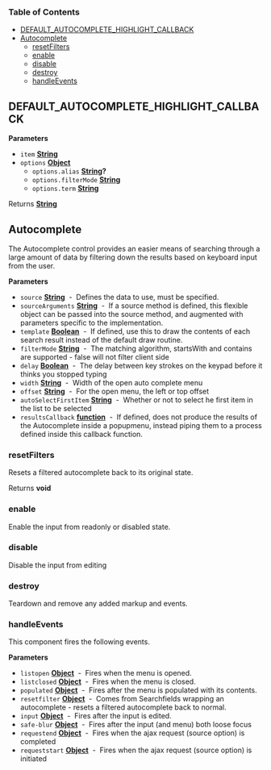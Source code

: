 <!-- Generated by documentation.js. Update this documentation by updating the source code. -->

### Table of Contents

-   [DEFAULT_AUTOCOMPLETE_HIGHLIGHT_CALLBACK](#default_autocomplete_highlight_callback)
-   [Autocomplete](#autocomplete)
    -   [resetFilters](#resetfilters)
    -   [enable](#enable)
    -   [disable](#disable)
    -   [destroy](#destroy)
    -   [handleEvents](#handleevents)

## DEFAULT_AUTOCOMPLETE_HIGHLIGHT_CALLBACK

**Parameters**

-   `item` **[String](https://developer.mozilla.org/docs/Web/JavaScript/Reference/Global_Objects/String)** 
-   `options` **[Object](https://developer.mozilla.org/docs/Web/JavaScript/Reference/Global_Objects/Object)** 
    -   `options.alias` **[String](https://developer.mozilla.org/docs/Web/JavaScript/Reference/Global_Objects/String)?** 
    -   `options.filterMode` **[String](https://developer.mozilla.org/docs/Web/JavaScript/Reference/Global_Objects/String)** 
    -   `options.term` **[String](https://developer.mozilla.org/docs/Web/JavaScript/Reference/Global_Objects/String)** 

Returns **[String](https://developer.mozilla.org/docs/Web/JavaScript/Reference/Global_Objects/String)** 

## Autocomplete

The Autocomplete control provides an easier means of searching through a large amount of data by filtering down the results based on keyboard input from the user.

**Parameters**

-   `source` **[String](https://developer.mozilla.org/docs/Web/JavaScript/Reference/Global_Objects/String)**  -  Defines the data to use, must be specified.
-   `sourceArguments` **[String](https://developer.mozilla.org/docs/Web/JavaScript/Reference/Global_Objects/String)**  -  If a source method is defined, this flexible object can be passed into the source method, and augmented with parameters specific to the implementation.
-   `template` **[Boolean](https://developer.mozilla.org/docs/Web/JavaScript/Reference/Global_Objects/Boolean)**  -  If defined, use this to draw the contents of each search result instead of the default draw routine.
-   `filterMode` **[String](https://developer.mozilla.org/docs/Web/JavaScript/Reference/Global_Objects/String)**  -  The matching algorithm, startsWith and contains are supported - false will not filter client side
-   `delay` **[Boolean](https://developer.mozilla.org/docs/Web/JavaScript/Reference/Global_Objects/Boolean)**  -  The delay between key strokes on the keypad before it thinks you stopped typing
-   `width` **[String](https://developer.mozilla.org/docs/Web/JavaScript/Reference/Global_Objects/String)**  -  Width of the open auto complete menu
-   `offset` **[String](https://developer.mozilla.org/docs/Web/JavaScript/Reference/Global_Objects/String)**  -  For the open menu, the left or top offset
-   `autoSelectFirstItem` **[String](https://developer.mozilla.org/docs/Web/JavaScript/Reference/Global_Objects/String)**  -  Whether or not to select he first item in the list to be selected
-   `resultsCallback` **[function](https://developer.mozilla.org/docs/Web/JavaScript/Reference/Statements/function)**  -  If defined, does not produce the results of the Autocomplete inside a popupmenu, instead piping them to a process defined inside this callback function.

### resetFilters

Resets a filtered autocomplete back to its original state.

Returns **void** 

### enable

Enable the input from readonly or disabled state.

### disable

Disable the input from editing

### destroy

Teardown and remove any added markup and events.

### handleEvents

This component fires the following events.

**Parameters**

-   `listopen` **[Object](https://developer.mozilla.org/docs/Web/JavaScript/Reference/Global_Objects/Object)**  -  Fires when the menu is opened.
-   `listclosed` **[Object](https://developer.mozilla.org/docs/Web/JavaScript/Reference/Global_Objects/Object)**  -  Fires when the menu is closed.
-   `populated` **[Object](https://developer.mozilla.org/docs/Web/JavaScript/Reference/Global_Objects/Object)**  -  Fires after the menu is populated with its contents.
-   `resetfilter` **[Object](https://developer.mozilla.org/docs/Web/JavaScript/Reference/Global_Objects/Object)**  -  Comes from Searchfields wrapping an autocomplete - resets a filtered autocomplete back to normal.
-   `input` **[Object](https://developer.mozilla.org/docs/Web/JavaScript/Reference/Global_Objects/Object)**  -  Fires after the input is edited.
-   `safe-blur` **[Object](https://developer.mozilla.org/docs/Web/JavaScript/Reference/Global_Objects/Object)**  -  Fires after the input (and menu) both loose focus
-   `requestend` **[Object](https://developer.mozilla.org/docs/Web/JavaScript/Reference/Global_Objects/Object)**  -  Fires when the ajax request (source option) is completed
-   `requeststart` **[Object](https://developer.mozilla.org/docs/Web/JavaScript/Reference/Global_Objects/Object)**  -  Fires when the ajax request (source option) is initiated
